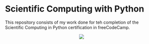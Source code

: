 # Scientific Computing with Python

This repository consists of my work done for teh completion of the Scientific Computing in Python certification in freeCodeCamp.
<p align = "center">
<img src= "https://user-images.githubusercontent.com/88527670/236876598-9c766940-7185-4c27-ac48-9f5132d4ccc9.png">
</p>
